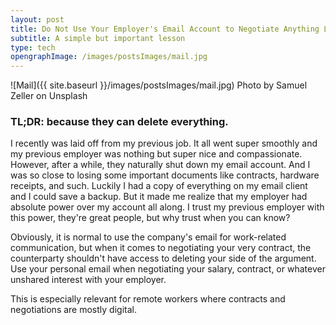 ```yaml
---
layout: post
title: Do Not Use Your Employer's Email Account to Negotiate Anything Legal
subtitle: A simple but important lesson
type: tech
opengraphImage: /images/postsImages/mail.jpg
---
```

![Mail]({{ site.baseurl }}/images/postsImages/mail.jpg)
Photo by Samuel Zeller on Unsplash

### TL;DR: because they can delete everything. 

I recently was laid off from my previous job. It all went super smoothly and my previous employer was nothing but super nice and compassionate. However, after a while, they naturally shut down my email account. And I was so close to losing some important documents like contracts, hardware receipts, and such. Luckily I had a copy of everything on my email client and I could save a backup. But it made me realize that my employer had absolute power over my account all along. I trust my previous employer with this power, they're great people, but why trust when you can know?

Obviously, it is normal to use the company's email for work-related communication, but when it comes to negotiating your very contract, the counterparty shouldn't have access to deleting your side of the argument. Use your personal email when negotiating your salary, contract, or whatever unshared interest with your employer. 

This is especially relevant for remote workers where contracts and negotiations are mostly digital. 






